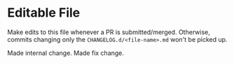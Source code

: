 # Editable File

Make edits to this file whenever a PR is submitted/merged. Otherwise, commits changing only the `CHANGELOG.d/<file-name>.md` won't be picked up.

Made internal change.
Made fix change.
